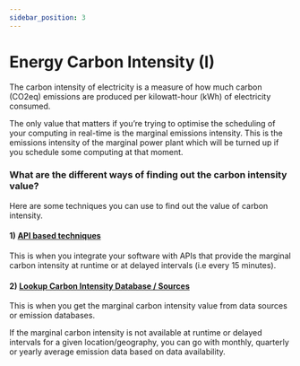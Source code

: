 ```yaml
---
sidebar_position: 3
---
```


# Energy Carbon Intensity (I)

The carbon intensity of electricity is a measure of how much carbon (CO2eq) emissions are produced per kilowatt-hour (kWh) of electricity consumed.

The only value that matters if you’re trying to optimise the scheduling of your computing in real-time is the marginal emissions intensity. This is the emissions intensity of the marginal power plant which will be turned up if you schedule some computing at that moment.

### What are the different ways of finding out the carbon intensity value?​

Here are some techniques you can use to find out the value of carbon intensity.  

#### 1) [ API based techniques ](APIBased.md)
 This is when you integrate your software with APIs that provide the marginal carbon intensity at runtime or at delayed intervals (i.e every 15 minutes).
#### 2) [ Lookup Carbon Intensity Database / Sources  ](IntensityDatabase.md)
 This is when you get the marginal carbon intensity value from data sources or emission databases.

If the marginal carbon intensity is not available at runtime or delayed intervals for a given location/geography, you can go with monthly, quarterly or yearly average emission data based on data availability.
